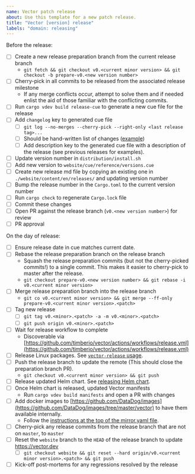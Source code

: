 ```yaml
---
name: Vector patch release
about: Use this template for a new patch release.
title: "Vector [version] release"
labels: "domain: releasing"
---
```


Before the release:

- [ ] Create a new release preparation branch from the current release branch
  - `git fetch && git checkout v0.<current minor version> && git checkout -b prepare-v0.<new version number>`
- [ ] Cherry-pick in all commits to be released from the associated release milestone
  - If any merge conflicts occur, attempt to solve them and if needed enlist the aid of those familiar with the conflicting commits.
- [ ] Run `cargo vdev build release-cue` to generate a new cue file for the release
- [ ] Add `changelog` key to generated cue file
  - [ ] `git log --no-merges --cherry-pick --right-only <last release tag>...`
  - [ ] Should be hand-written list of changes
        ([example](https://github.com/vectordotdev/vector/blob/9fecdc8b5c45c613de2d01d4d2aee22be3a2e570/website/cue/reference/releases/0.19.0.cue#L44))
  - [ ] Add description key to the generated cue file with a description of the release (see
        previous releases for examples).
- [ ] Update version number in `distribution/install.sh`
- [ ] Add new version to `website/cue/reference/versions.cue`
- [ ] Create new release md file by copying an existing one in `./website/content/en/releases/` and
      updating version number
- [ ] Bump the release number in the `Cargo.toml` to the current version number
- [ ] Run `cargo check` to regenerate `Cargo.lock` file
- [ ] Commit these changes
- [ ] Open PR against the release branch (`v0.<new version number>`) for review
- [ ] PR approval

On the day of release:

- [ ] Ensure release date in cue matches current date.
- [ ] Rebase the release preparation branch on the release branch
  - Squash the release preparation commits (but not the cherry-picked commits!) to a single
    commit. This makes it easier to cherry-pick to master after the release.
  - `git checkout prepare-v0.<new version number> && git rebase -i v0.<current minor version>`
- [ ] Merge release preparation branch into the release branch
  - `git co v0.<current minor version> && git merge --ff-only prepare-v0.<current minor version>.<patch>`
- [ ] Tag new release
  - [ ] `git tag v0.<minor>.<patch> -a -m v0.<minor>.<patch>`
  - [ ] `git push origin v0.<minor>.<patch>`
- [ ] Wait for release workflow to complete
  - Discoverable via [https://github.com/timberio/vector/actions/workflows/release.yml](https://github.com/timberio/vector/actions/workflows/release.yml)
- [ ] Release Linux packages. See [`vector-release` usage](https://github.com/DataDog/vector-release#usage).
- [ ] Push the release branch to update the remote (This should close the preparation branch PR).
  - `git checkout v0.<current minor version> && git push`
- [ ] Release updated Helm chart. See [releasing Helm chart](https://github.com/vectordotdev/helm-charts#releasing).
- [ ] Once Helm chart is released, updated Vector manifests
  - Run `cargo vdev build manifests` and open a PR with changes
- [ ] Add docker images to [https://github.com/DataDog/images](https://github.com/DataDog/images/tree/master/vector) to have them available internally.
  - Follow the [instructions at the top of the mirror.yaml file](https://github.com/DataDog/images/blob/fbf12868e90d52e513ebca0389610dea8a3c7e1a/mirror.yaml#L33-L49).
- [ ] Cherry-pick any release commits from the release branch that are not on `master`, to `master`
- [ ] Reset the `website` branch to the `HEAD` of the release branch to update https://vector.dev
  - [ ] `git checkout website && git reset --hard origin/v0.<current minor version>.<patch> && git push`
- [ ] Kick-off post-mortems for any regressions resolved by the release
